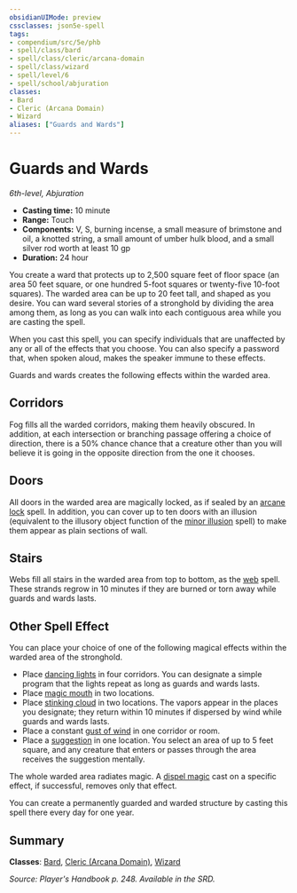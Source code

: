 ```yaml
---
obsidianUIMode: preview
cssclasses: json5e-spell
tags:
- compendium/src/5e/phb
- spell/class/bard
- spell/class/cleric/arcana-domain
- spell/class/wizard
- spell/level/6
- spell/school/abjuration
classes:
- Bard
- Cleric (Arcana Domain)
- Wizard
aliases: ["Guards and Wards"]
---
```

# Guards and Wards
*6th-level, Abjuration*  

- **Casting time:** 10 minute
- **Range:** Touch
- **Components:** V, S, burning incense, a small measure of brimstone and oil, a knotted string, a small amount of umber hulk blood, and a small silver rod worth at least 10 gp
- **Duration:** 24 hour

You create a ward that protects up to 2,500 square feet of floor space (an area 50 feet square, or one hundred 5-foot squares or twenty-five 10-foot squares). The warded area can be up to 20 feet tall, and shaped as you desire. You can ward several stories of a stronghold by dividing the area among them, as long as you can walk into each contiguous area while you are casting the spell.

When you cast this spell, you can specify individuals that are unaffected by any or all of the effects that you choose. You can also specify a password that, when spoken aloud, makes the speaker immune to these effects.

Guards and wards creates the following effects within the warded area.

## Corridors

Fog fills all the warded corridors, making them heavily obscured. In addition, at each intersection or branching passage offering a choice of direction, there is a 50% chance chance that a creature other than you will believe it is going in the opposite direction from the one it chooses.

## Doors

All doors in the warded area are magically locked, as if sealed by an [arcane lock](/2-Mechanics/CLI/spells/arcane-lock.md) spell. In addition, you can cover up to ten doors with an illusion (equivalent to the illusory object function of the [minor illusion](/2-Mechanics/CLI/spells/minor-illusion.md) spell) to make them appear as plain sections of wall.

## Stairs

Webs fill all stairs in the warded area from top to bottom, as the [web](/2-Mechanics/CLI/spells/web.md) spell. These strands regrow in 10 minutes if they are burned or torn away while guards and wards lasts.

## Other Spell Effect

You can place your choice of one of the following magical effects within the warded area of the stronghold.

- Place [dancing lights](/2-Mechanics/CLI/spells/dancing-lights.md) in four corridors. You can designate a simple program that the lights repeat as long as guards and wards lasts.  
- Place [magic mouth](/2-Mechanics/CLI/spells/magic-mouth.md) in two locations.  
- Place [stinking cloud](/2-Mechanics/CLI/spells/stinking-cloud.md) in two locations. The vapors appear in the places you designate; they return within 10 minutes if dispersed by wind while guards and wards lasts.  
- Place a constant [gust of wind](/2-Mechanics/CLI/spells/gust-of-wind.md) in one corridor or room.  
- Place a [suggestion](/2-Mechanics/CLI/spells/suggestion.md) in one location. You select an area of up to 5 feet square, and any creature that enters or passes through the area receives the suggestion mentally.  

The whole warded area radiates magic. A [dispel magic](/2-Mechanics/CLI/spells/dispel-magic.md) cast on a specific effect, if successful, removes only that effect.

You can create a permanently guarded and warded structure by casting this spell there every day for one year.

## Summary

**Classes**: [Bard](/2-Mechanics/CLI/classes/bard.md), [Cleric (Arcana Domain)](/2-Mechanics/CLI/classes/cleric-arcana-domain-scag.md), [Wizard](/2-Mechanics/CLI/classes/wizard.md)

*Source: Player's Handbook p. 248. Available in the SRD.*